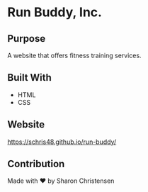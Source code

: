 # Run Buddy, Inc.

## Purpose
A website that offers fitness training services.

## Built With
* HTML
* CSS

## Website
https://schris48.github.io/run-buddy/

## Contribution
Made with ❤️ by Sharon Christensen